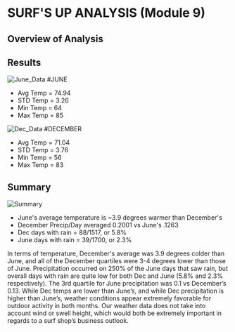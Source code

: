 # SURF'S UP ANALYSIS (Module 9)

## Overview of Analysis


## Results
![June_Data](https://user-images.githubusercontent.com/88443672/137642736-86d4b62b-ffe3-4865-8739-603bedc13c47.png)
#JUNE 
  * Avg Temp = 74.94
  * STD Temp = 3.26
  * Min Temp = 64
  * Max Temp = 85
  
![Dec_Data](https://user-images.githubusercontent.com/88443672/137642739-32f9be3f-139c-424d-b4ad-f583505bbee7.png)
#DECEMBER
  * Avg Temp = 71.04
  * STD Temp = 3.76
  * Min Temp = 56
  * Max Temp = 83
 
## Summary
![Summary](https://user-images.githubusercontent.com/88443672/137643163-8c27c4d5-86be-4385-9060-d122e331e3e5.png)
  * June's average temperature is ~3.9 degrees warmer than December's
  * December Precip/Day averaged 0.2001 vs June's .1263
  * Dec days with rain = 88/1517, or 5.8%
  * June days with rain = 39/1700, or 2.3%

In terms of temperature, December's average was 3.9 degrees colder than June, and all of the December quartiles were 3-4 degrees lower than those of June.  Precipitation occurred on 250% of the June days that saw rain, but overall days with rain are quite low for both Dec and June (5.8% and 2.3% respectively).  The 3rd quartile for June precipitation was 0.1 vs December’s 0.13.  While Dec temps are lower than June’s, and while Dec precipitation is higher than June’s, weather conditions appear extremely favorable for outdoor activity in both months.  Our weather data does not take into account wind or swell height, which would both be extremely important in regards to a surf shop’s business outlook. 
